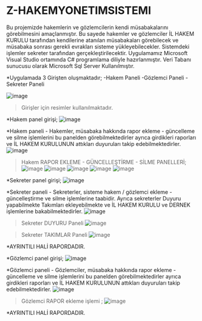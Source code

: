# Z-HAKEMYONETIMSISTEMI
 
Bu projemizde hakemlerin ve gözlemcilerin kendi müsabakalarını görebilmesini amaçlanmıştır. Bu sayede hakemler ve gözlemciler İL HAKEM KURULU tarafından kendilerine atanılan müsabakaları görebilecek ve müsabaka sonrası gerekli evrakları sisteme yükleyebilecekler.
Sistemdeki işlemler sekreter tarafından gerçekleştirilecektir. Uygulamamız Microsoft Visual Studio ortamında C# programlama diliyle hazırlanmıştır.
Veri Tabanı sunucusu olarak Microsoft Sql Server Kullanılmıştır.

*Uygulamada 3 Girişten oluşmaktadır; 
-Hakem Paneli
-Gözlemci Paneli
-Sekreter Paneli

![image](https://github.com/FerhatKorum/Z-HAKEMYONETIMSISTEMI/assets/105485193/36c8151e-270b-4f8b-afec-00a97d4f2502)

>Girişler için resimler kullanılmaktadır.

*Hakem panel girişi; 
![image](https://github.com/FerhatKorum/Z-HAKEMYONETIMSISTEMI/assets/105485193/6b8aa72a-095d-49dd-9fcf-ab9191f17c8e)

*Hakem paneli - Hakemler, müsabaka hakkında rapor ekleme - güncelleme ve silme işlemlerini bu panelden görebilmektedirler ayrıca girdikleri raporları ve İL HAKEM KURULUNUN attıkları duyuruları takip edebilmektedirler.
![image](https://github.com/FerhatKorum/Z-HAKEMYONETIMSISTEMI/assets/105485193/5e2a097e-6831-4a13-9322-860b6310afbd)

>Hakem RAPOR EKLEME - GÜNCELLEŞTİRME - SİLME PANELLERİ;
![image](https://github.com/FerhatKorum/Z-HAKEMYONETIMSISTEMI/assets/105485193/090f5d18-7772-48a8-8c03-880fd52e186e)
![image](https://github.com/FerhatKorum/Z-HAKEMYONETIMSISTEMI/assets/105485193/1281024c-65ea-4681-9334-c37a8b8471fc)
![image](https://github.com/FerhatKorum/Z-HAKEMYONETIMSISTEMI/assets/105485193/6c5b73e4-1cd5-4c41-ad7f-c09fbb78ee38)
![image](https://github.com/FerhatKorum/Z-HAKEMYONETIMSISTEMI/assets/105485193/e729f083-424d-4761-8fb4-d74679aa8563)
![image](https://github.com/FerhatKorum/Z-HAKEMYONETIMSISTEMI/assets/105485193/e57f7f7e-358b-4759-9a52-1084acc48e9f)


*Sekreter panel girişi;
![image](https://github.com/FerhatKorum/Z-HAKEMYONETIMSISTEMI/assets/105485193/42e7eb51-5f91-46d3-b1bf-dd7c534e46e3)

*Sekreter paneli - Sekreterler, sisteme hakem / gözlemci ekleme - güncelleştirme ve silme işlemlerine taabidir. Ayrıca sekreterler Duyuru yapabilmekte Takımları ekleyebilmekte ve İL HAKEM KURULU ve DERNEK işlemlerine bakabilmektedirler.
![image](https://github.com/FerhatKorum/Z-HAKEMYONETIMSISTEMI/assets/105485193/6f9f804d-b3da-4d88-a5fb-75d79b306661)

>Sekreter DUYURU Paneli
![image](https://github.com/FerhatKorum/Z-HAKEMYONETIMSISTEMI/assets/105485193/1abbe5e7-5345-42f5-b5ee-b3ebebd1a331)

> Sekreter TAKIMLAR Paneli
![image](https://github.com/FerhatKorum/Z-HAKEMYONETIMSISTEMI/assets/105485193/68db313a-837a-46bc-970d-9b418700dccc)

*AYRINTILI HALİ RAPORDADIR.


*Gözlemci panel girişi;
![image](https://github.com/FerhatKorum/Z-HAKEMYONETIMSISTEMI/assets/105485193/cf061a0a-35a1-4858-b5c2-29a0f25343ef)

*Gözlemci paneli - Gözlemciler, müsabaka hakkında rapor ekleme - güncelleme ve silme işlemlerini bu panelden görebilmektedirler ayrıca girdikleri raporları ve İL HAKEM KURULUNUN attıkları duyuruları takip edebilmektedirler.
![image](https://github.com/FerhatKorum/Z-HAKEMYONETIMSISTEMI/assets/105485193/3eaa839c-798e-4dbe-9761-a3bd5d39a959)

> Gözlemci RAPOR ekleme işlemi ; 
![image](https://github.com/FerhatKorum/Z-HAKEMYONETIMSISTEMI/assets/105485193/3d625633-b7ad-4e79-9a08-f7185cfcf4f6)

*AYRINTILI HALİ RAPORDADIR.

